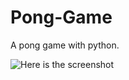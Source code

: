 # Pong-Game
  A pong game with python.
  
![Here is the screenshot](/relative/path/to/pong_game.jpg?raw=true "Title")

